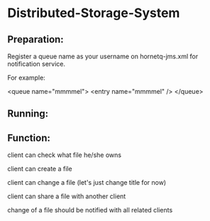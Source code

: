 # Distributed-Storage-System

## Preparation:

Register a queue name as your username on hornetq-jms.xml for notification service.

For example:

   \<queue name="mmmmel"\>
      \<entry name="mmmmel" /\>
   \</queue\>

## Running:

## Function:

client can check what file he/she owns

client can create a file

client can change a file (let's just change title for now)

client can share a file with another client

change of a file should be notified with all related clients
